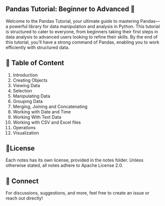 ## Pandas Tutorial: Beginner to Advanced 🚀

Welcome to the Pandas Tutorial, your ultimate guide to mastering Pandas—a powerful library for data manipulation and analysis in Python. This tutorial is structured to cater to everyone, from beginners taking their first steps in data analysis to advanced users looking to refine their skills. By the end of this tutorial, you’ll have a strong command of Pandas, enabling you to work efficiently with structured data.

## 🌟 Table of Content 
1. Introduction
2. Creating Objects
3. Viewing Data
4. Selection
5. Manipulating Data
6. Grouping Data
7. Merging, Joining and Concatenating
8. Working with Date and Time
9. Working With Text Data
10. Working with CSV and Excel files
11. Operations
12. Visualization

## 📜License

Each notes has its own license, provided in the notes folder. Unless otherwise stated, all notes adhere to Apache License 2.0.

## 💬 Connect

For discussions, suggestions, and more, feel free to create an issue or reach out directly!
